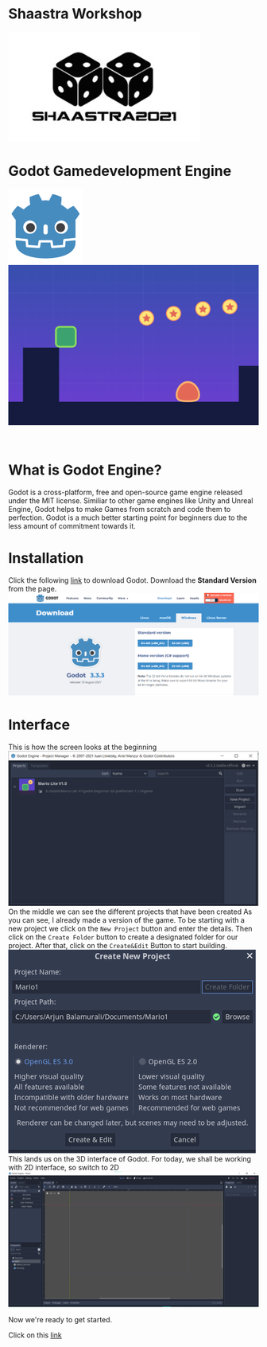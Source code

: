 # Shaastra Workshop
![Shaastra_logo](Images/shaastra_logo.jpg)

# Godot Gamedevelopment Engine
![Godot Logo](Images/Godot_Logo.png)           
![Godot_Game](Images/Godot_Game.png)

</br>

# What is Godot Engine?
Godot is a cross-platform, free and open-source game engine released under the MIT license. Similiar to other game engines like Unity and Unreal Engine, Godot helps to make Games from scratch and code them to perfection. Godot is a much better starting point for beginners due to the less amount of commitment towards it.

# Installation
Click the following [link](https://godotengine.org/download) to download Godot. Download the <b> Standard Version </b> from the page.
![webpage](Images/Godot_page.png)

# Interface
This is how the screen looks at the beginning
![firstscreen](Images/firstscreen.png)
On the middle we can see the different projects that have been created
As you can see, I already made a version of the game. 
To be starting with a new project we click on the ``` New Project ``` button and enter the details. Then click on the ```Create Folder``` button to create a designated folder for our project. After that, click on the ```Create&Edit``` Button to start building.
![create](Images/create.png)
<br>
This lands us on the 3D interface of Godot. For today, we shall be working with 2D interface, so switch to 2D
![2D](images/2D.png)

Now we're ready to get started.

Click on this [link](Getting_Started/Assets.md)
